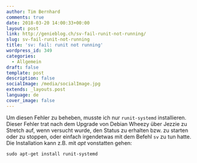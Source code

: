 ```yaml
---
author: Tim Bernhard
comments: true
date: 2018-03-20 14:00:33+00:00
layout: post
link: http://genieblog.ch/sv-fail-runit-not-running/
slug: sv-fail-runit-not-running
title: 'sv: fail: runit not running'
wordpress_id: 349
categories:
  - Allgemein
draft: false
template: post
description: false
socialImage: /media/socialImage.jpg
extends: _layouts.post
language: de
cover_image: false
---
```


Um diesen Fehler zu beheben, musste ich nur `runit-systemd` installieren. Dieser Fehler trat nach dem Upgrade von Debian Wheezy über Jezzie zu Stretch auf, wenn versucht wurde, den Status zu erhalten bzw. zu starten oder zu stoppen, oder einfach irgendetwas mit dem Befehl `sv` zu tun hatte. Die Installation kann z.B. mit _apt_ vonstatten gehen: 

`sudo apt-get install runit-systemd`
